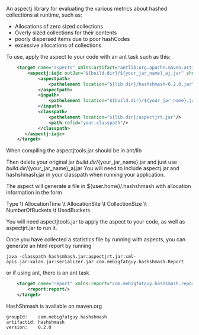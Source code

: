An aspectj library for evaluating the various metrics about hashed collections at runtime, such as:
 * Allocations of zero sized collections
 * Overly sized collections for their contents
 * poorly dispersed items due to poor hashCodes
 * excessive allocations of collections
 
 
 To use, apply the aspect to your code with an ant task such as this:
 
```xml
    <target name="aspects" xmlns:artifact="antlib:org.apache.maven.artifact.ant">  
        <aspectj:iajc outJar="${build.dir}/${your_jar_name}_aj.jar" showWeaveInfo="true">  
            <aspectpath>  
                <pathelement location="${lib.dir}/hashshmash-0.2.0.jar"/>   source="1.6"
            </aspectpath>  
            <inpath>  
                <pathelement location="${build.dir}/${your_jar_name}.jar"/>  
            </inpath>  
            <classpath>  
                <pathelement location="${lib.dir}/aspectjrt.jar"/>  
                <path refid="your.classpath"/>  
            </classpath>  
       </aspectj:iajc>  
    </target>
```
    
When compiling the aspectjtools.jar should be in ant/lib

Then delete your original jar ${build.dir}/${your_jar_name}.jar and just use ${build.dir}/${your_jar_name}_aj.jar
You will need to include aspectj.jar and hashshmash.jar in your classpath when running your application.

The aspect will generate a file in ${user.home}/.hashshmash with allocation information in the form

Type \t AllocationTime \t AllocationSite \t CollectionSize \t NumberOfBuckets \t UsedBuckets

You will need aspectjtools.jar to apply the aspect to your code, as well as aspectjrt.jar to run it.


Once you have collected a statistics file by running with aspects, you can generate an html report by running

    java -classpath hashsmhash.jar:aspectjrt.jar:xml-apis.jar:xalan.jar:serializer.jar com.mebigfatguy.hashshmash.Report
    
or if using ant, there is an ant task
```xml
    <target name="report" xmlns:report="com.mebigfatguy.hashsmash.report">
        <report:report/>
    </target>
```    
    
HashShmash is available on maven.org

    groupId:    com.mebigfatguy.hashshmash
    artifactid: hashshmash
    version:    0.2.0
    
    
    



 

